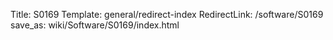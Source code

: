 Title: S0169
Template: general/redirect-index
RedirectLink: /software/S0169
save_as: wiki/Software/S0169/index.html